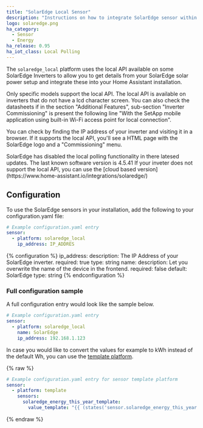 ```yaml
---
title: "SolarEdge Local Sensor"
description: "Instructions on how to integrate SolarEdge sensor within Home Assistant via Local API."
logo: solaredge.png
ha_category:
  - Sensor
  - Energy
ha_release: 0.95
ha_iot_class: Local Polling
---
```


The `solaredge_local` platform uses the local API available on some SolarEdge Inverters to allow you to get details from your SolarEdge solar power setup and integrate these into your Home Assistant installation.

Only specific models support the local API. The local API is available on inverters that do not have a lcd character screen. You can also  check the datasheets if in the section "Additional Features", sub-section "Inverter Commissioning" is present the following line "With the SetApp mobile application using built-in Wi-Fi access point for local connection".

You can check by finding the IP address of your inverter and visiting it in a browser. If it supports the local API, you'll see a HTML page with the SolarEdge logo and a "Commissioning" menu.

<div class='note'>
SolarEdge has disabled the local polling functionality in there latesed updates. The last known software version is 4.5.41
If your inveter does not support the local API, you can use the [cloud based version](https://www.home-assistant.io/integrations/solaredge/)
</div>

## Configuration

To use the SolarEdge sensors in your installation, add the following to your configuration.yaml file:

```yaml
# Example configuration.yaml entry
sensor:
  - platform: solaredge_local
    ip_address: IP_ADDRES
```

{% configuration %}
ip_address:
  description: The IP Address of your SolarEdge inverter.
  required: true
  type: string
name:
  description: Let you overwrite the name of the device in the frontend.
  required: false
  default: SolarEdge
  type: string
{% endconfiguration %}

### Full configuration sample

A full configuration entry would look like the sample below.

```yaml
# Example configuration.yaml entry
sensor:
  - platform: solaredge_local
    name: SolarEdge
    ip_address: 192.168.1.123
```

In case you would like to convert the values for example to kWh instead of the default Wh, you can use the [template platform](/integrations/template).

{% raw %}
```yaml
# Example configuration.yaml entry for sensor template platform
sensor:
  - platform: template
    sensors:
      solaredge_energy_this_year_template:
        value_template: "{{ (states('sensor.solaredge_energy_this_year') | float / 1000) | round(2) }}"
```
{% endraw %}
